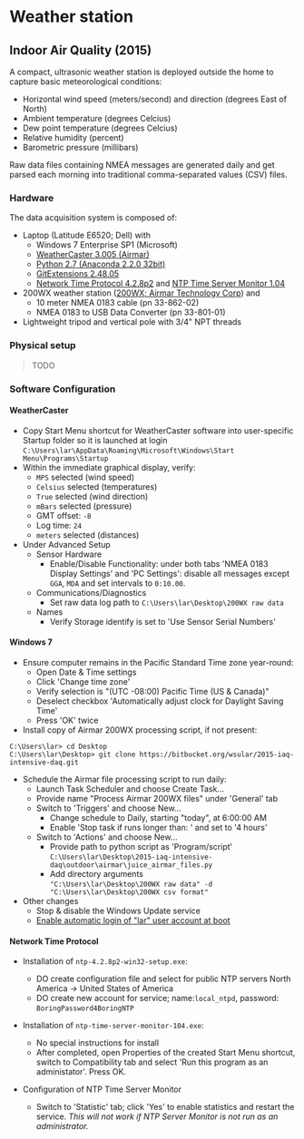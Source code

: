 Weather station
===============

Indoor Air Quality (2015)
-------------------------

A compact, ultrasonic weather station is deployed outside the home to capture
basic meteorological conditions:

* Horizontal wind speed (meters/second) and direction (degrees East of North)
* Ambient temperature (degrees Celcius)
* Dew point temperature (degrees Celcius)
* Relative humidity (percent)
* Barometric pressure (millibars)

Raw data files containing NMEA messages are generated daily and get parsed each
morning into traditional comma-separated values (CSV) files.

### Hardware

The data acquisition system is composed of:

* Laptop (Latitude E6520; Dell) with
    * Windows 7 Enterprise SP1 (Microsoft)
    * [WeatherCaster 3.005 (Airmar)][1]
    * [Python 2.7 (Anaconda 2.2.0 32bit)][2]
    * [GitExtensions 2.48.05][3]
    * [Network Time Protocol 4.2.8p2][4] and
      [NTP Time Server Monitor 1.04][5]
* 200WX weather station ([200WX; Airmar Technology Corp][6]) and
    * 10 meter NMEA 0183 cable (pn 33-862-02)
    * NMEA 0183 to USB Data Converter (pn 33-801-01)
* Lightweight tripod and vertical pole with 3/4" NPT threads

### Physical setup

> TODO

### Software Configuration

#### WeatherCaster

* Copy Start Menu shortcut for WeatherCaster software into user-specific 
  Startup folder so it is launched at login  
  `C:\Users\lar\AppData\Roaming\Microsoft\Windows\Start Menu\Programs\Startup`
* Within the immediate graphical display, verify:
    * `MPS` selected (wind speed)
    * `Celsius` selected (temperatures)
    * `True` selected (wind direction)
    * `mBars` selected (pressure)
    * GMT offset: `-8`
    * Log time: `24`
    * `meters` selected (distances)
* Under Advanced Setup
    * Sensor Hardware
        * Enable/Disable Functionality: under both tabs 'NMEA 0183 Display Settings'
          and 'PC Settings': disable all messages except `GGA`, `MDA` and set
          intervals to `0:10.00`.
    * Communications/Diagnostics
        * Set raw data log path to `C:\Users\lar\Desktop\200WX raw data`
    * Names
        * Verify Storage identify is set to 'Use Sensor Serial Numbers'


#### Windows 7

* Ensure computer remains in the Pacific Standard Time zone year-round:
    * Open Date & Time settings
    * Click 'Change time zone'
    * Verify selection is "(UTC -08:00) Pacific Time (US & Canada)"
    * Deselect checkbox 'Automatically adjust clock for Daylight Saving Time'
    * Press 'OK' twice
* Install copy of Airmar 200WX processing script, if not present:

````
C:\Users\lar> cd Desktop
C:\Users\lar\Desktop> git clone https://bitbucket.org/wsular/2015-iaq-intensive-daq.git
````

* Schedule the Airmar file processing script to run daily:
    * Launch Task Scheduler and choose Create Task...
    * Provide name "Process Airmar 200WX files" under 'General' tab
    * Switch to 'Triggers' and choose New...
        * Change schedule to Daily, starting "today", at 6:00:00 AM
        * Enable 'Stop task if runs longer than: ' and set to '4 hours'
    * Switch to 'Actions' and choose New...
        * Provide path to python script as 'Program/script'  
        `C:\Users\lar\Desktop\2015-iaq-intensive-daq\outdoor\airmar\juice_airmar_files.py`
        * Add directory arguments  
        `"C:\Users\lar\Desktop\200WX raw data" -d "C:\Users\lar\Desktop\200WX csv format"`
* Other changes
    * Stop & disable the Windows Update service
    * [Enable automatic login of "lar" user account at boot][7]


#### Network Time Protocol

* Installation of `ntp-4.2.8p2-win32-setup.exe`:
    * DO create configuration file and select for public NTP servers
      North America -> United States of America
    * DO create new account for service;
      name:`local_ntpd`, password: `BoringPassword4BoringNTP`
* Installation of `ntp-time-server-monitor-104.exe`:
    * No special instructions for install
    * After completed, open Properties of the created Start Menu shortcut,
      switch to Compatibility tab and select 'Run this program as an
      administator'. Press OK.
* Configuration of NTP Time Server Monitor
    * Switch to 'Statistic' tab; click 'Yes' to enable statistics and restart
      the service. *This will not work if NTP Server Monitor is not run as an
      administrator.*


  [1]: http://www.airmartechnology.com/2009/about/download-software.php
  [2]: http://continuum.io/downloads
  [3]: http://sourceforge.net/projects/gitextensions/
  [4]: https://www.meinbergglobal.com/english/sw/ntp.htm#ntp_stable
  [5]: https://www.meinbergglobal.com/english/sw/ntp-server-monitor.htm
  [6]: http://www.airmartechnology.com/2009/products/marine-product.asp?prodid=200
  [7]: http://www.sevenforums.com/tutorials/377-log-automatically-startup.html
